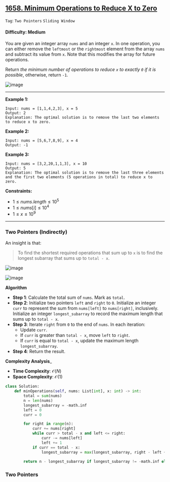 ## [1658. Minimum Operations to Reduce X to Zero](https://leetcode.com/problems/minimum-operations-to-reduce-x-to-zero)

```Tag```: ```Two Pointers``` ```Sliding Window```

#### Difficulty: Medium

You are given an integer array ```nums``` and an integer ```x```. In one operation, you can either remove the ```leftmost``` or the ```rightmost``` element from the array ```nums``` and subtract its value from ```x```. Note that this modifies the array for future operations.

Return _the minimum number of operations to reduce ```x``` to exactly ```0``` if it is possible_, otherwise, return ```-1```.

![image](https://github.com/quananhle/Python/assets/35042430/207d84f7-511a-4ef0-9a4a-7f227805333a)

---

__Example 1:__
```
Input: nums = [1,1,4,2,3], x = 5
Output: 2
Explanation: The optimal solution is to remove the last two elements to reduce x to zero.
```

__Example 2:__
```
Input: nums = [5,6,7,8,9], x = 4
Output: -1
```

__Example 3:__
```
Input: nums = [3,2,20,1,1,3], x = 10
Output: 5
Explanation: The optimal solution is to remove the last three elements and the first two elements (5 operations in total) to reduce x to zero.
```

__Constraints:__

- $1 \le nums.length \le 10^{5}$
- $1 \le nums[i] \le 10^{4}$
- $1 \le x \le 10^{9}$

---

### Two Pointers (Indirectly)

An insight is that:

> To find the shortest required operations that sum up to ```x``` is to find the longest subarray that sums up to ```total - x```.

![image](https://leetcode.com/problems/minimum-operations-to-reduce-x-to-zero/Documents/5602/5602_1_1.drawio.svg)

![image](https://leetcode.com/problems/minimum-operations-to-reduce-x-to-zero/Documents/5602/5602_1_2.drawio.svg)

__Algorithm__

- __Step 1__: Calculate the total sum of ```nums```. Mark as ```total```.
- __Step 2__: Initialize two pointers ```left``` and ```right``` to ```0```. Initialize an integer ```curr``` to represent the sum from ```nums[left]``` to ```nums[right]```, inclusively. Initialize an integer ```longest_subarray``` to record the maximum length that sums up to ```total - x```.
- __Step 3__: Iterate ```right``` from ```0``` to the end of ```nums```. In each iteration:
    - Update ```curr```.
    - If ```curr``` is greater than ```total - x```, move ```left``` to ```right```.
    - If ```curr``` is equal to ```total - x```, update the maximum length ```longest_subarray```.
- __Step 4__: Return the result.

__Complexity Analysis___

- __Time Complexity__: $\mathcal{O}(N)$
- __Space Complexity__: $\mathcal{O}(1)$

```Python
class Solution:
    def minOperations(self, nums: List[int], x: int) -> int:
        total = sum(nums)
        n = len(nums)
        longest_subarray = -math.inf
        left = 0
        curr = 0

        for right in range(n):
            curr += nums[right]
            while curr > total - x and left <= right:
                curr -= nums[left]
                left += 1
            if curr == total - x:
                longest_subarray = max(longest_subarray, right - left + 1)
            
        return n - longest_subarray if longest_subarray != -math.inf else -1
```

### Two Pointers

```Python

```

